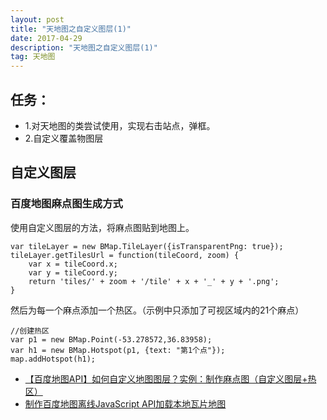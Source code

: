 ```yaml
---
layout: post
title: "天地图之自定义图层(1)"
date: 2017-04-29 
description: "天地图之自定义图层(1)"
tag: 天地图
---   
```


## 任务：
- 1.对天地图的类尝试使用，实现右击站点，弹框。
- 2.自定义覆盖物图层

## 自定义图层
### 百度地图麻点图生成方式
使用自定义图层的方法，将麻点图贴到地图上。

```
var tileLayer = new BMap.TileLayer({isTransparentPng: true});
tileLayer.getTilesUrl = function(tileCoord, zoom) {
    var x = tileCoord.x;
    var y = tileCoord.y;
    return 'tiles/' + zoom + '/tile' + x + '_' + y + '.png';
}
```

然后为每一个麻点添加一个热区。（示例中只添加了可视区域内的21个麻点）

```
//创建热区
var p1 = new BMap.Point(-53.278572,36.83958);
var h1 = new BMap.Hotspot(p1, {text: "第1个点"});
map.addHotspot(h1);
```


- [【百度地图API】如何自定义地图图层？实例：制作麻点图（自定义图层+热区）](http://www.cnblogs.com/milkmap/archive/2012/02/06/2340468.html)
- [制作百度地图离线JavaScript API加载本地瓦片地图](http://www.cnblogs.com/i-gps/archive/2012/11/28/2791826.html)